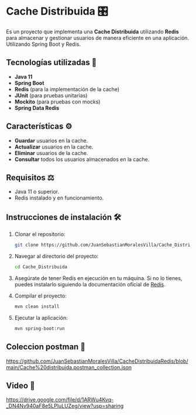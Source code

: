# Cache Distribuida 🎛️

Es un proyecto que implementa una **Cache Distribuida** utilizando **Redis** para almacenar y gestionar usuarios de manera eficiente en una aplicación. 
Utilizando Spring Boot y Redis. 

## Tecnologías utilizadas 🧰

- **Java 11**
- **Spring Boot**
- **Redis** (para la implementación de la cache)
- **JUnit** (para pruebas unitarias)
- **Mockito** (para pruebas con mocks)
- **Spring Data Redis**

## Características ⚙️

- **Guardar** usuarios en la cache.
- **Actualizar** usuarios en la cache.
- **Eliminar** usuarios de la cache.
- **Consultar** todos los usuarios almacenados en la cache.


## Requisitos ⚖️

- Java 11 o superior.
- Redis instalado y en funcionamiento.

## Instrucciones de instalación 🛠️

1. Clonar el repositorio:

    ```bash
    git clone https://github.com/JuanSebastianMoralesVilla/Cache_Distribuida.git
    ```

2. Navegar al directorio del proyecto:

    ```bash
    cd Cache_Distribuida
    ```

3. Asegúrate de tener Redis en ejecución en tu máquina. Si no lo tienes, puedes instalarlo siguiendo la documentación oficial de [Redis](https://redis.io/download).

4. Compilar el proyecto:

    ```bash
    mvn clean install
    ```

5. Ejecutar la aplicación:

    ```bash
    mvn spring-boot:run
    ```
## Coleccion postman  💎
https://github.com/JuanSebastianMoralesVilla/CacheDistribuidaRedis/blob/main/Cache%20distribuida.postman_collection.json

## Video  💎

https://drive.google.com/file/d/1ARWu4Kvq-_DN4Nv940aF8e5LPluLUZeg/view?usp=sharing
